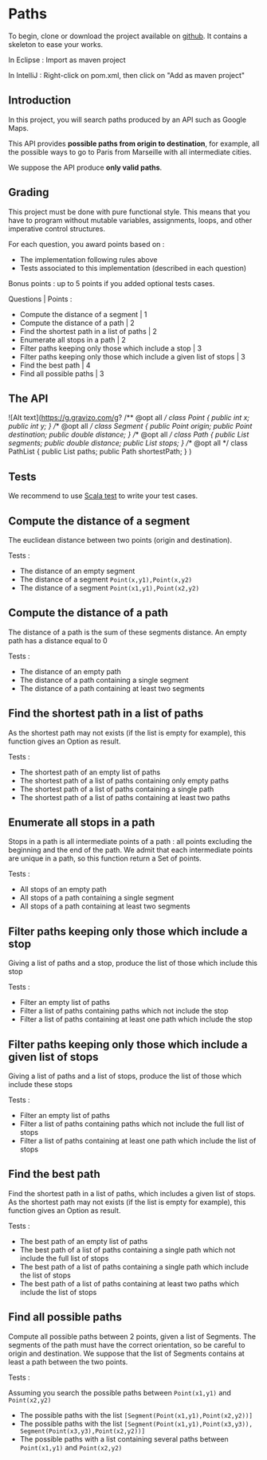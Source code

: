 # Paths 

To begin, clone or download the project available on [github](https://github.com/tnachtergaele/rattrapage-scala).
It contains a skeleton to ease your works.

In Eclipse : Import as maven project

In IntelliJ : Right-click on pom.xml, then click on "Add as maven project"

## Introduction

In this project, you will search paths produced by an API such as Google Maps. 

This API provides **possible paths from origin to destination**, 
for example, all the possible ways to go to Paris from Marseille with all intermediate cities.

We suppose the API produce **only valid paths**.

## Grading

This project must be done with pure functional style. 
This means that you have to program without mutable variables, assignments, loops, and other imperative control structures.

For each question, you award points based on :
 
* The implementation following rules above
* Tests associated to this implementation (described in each question) 

Bonus points : up to 5 points if you added optional tests cases.

Questions | Points : 

* Compute the distance of a segment | 1
* Compute the distance of a path | 2
* Find the shortest path in a list of paths | 2
* Enumerate all stops in a path | 2
* Filter paths keeping only those which include a stop | 3
* Filter paths keeping only those which include a given list of stops | 3
* Find the best path | 4
* Find all possible paths | 3

## The API

![Alt text](https://g.gravizo.com/g?
/** @opt all */
class Point {
  public int x;
  public int y;
}
/** @opt all */
class Segment {
  public Point origin;
  public Point destination;
  public double distance;
}
/** @opt all */
class Path {
  public List segments;
  public double distance;
  public List stops;
}
/** @opt all */
class PathList {
  public List paths;
  public Path shortestPath;
}
)

## Tests

We recommend to use [Scala test](http://www.scalatest.org/) to write your test cases.

## Compute the distance of a segment

The euclidean distance between two points (origin and destination).

Tests :

* The distance of an empty segment
* The distance of a segment `Point(x,y1),Point(x,y2)`
* The distance of a segment `Point(x1,y1),Point(x2,y2)`

## Compute the distance of a path

The distance of a path is the sum of these segments distance.
An empty path has a distance equal to 0

Tests :

* The distance of an empty path
* The distance of a path containing a single segment
* The distance of a path containing at least two segments

## Find the shortest path in a list of paths

As the shortest path may not exists (if the list is empty for example), this function gives an Option as result.

Tests :

* The shortest path of an empty list of paths
* The shortest path of a list of paths containing only empty paths
* The shortest path of a list of paths containing a single path
* The shortest path of a list of paths containing at least two paths

## Enumerate all stops in a path

Stops in a path is all intermediate points of a path : all points excluding the beginning and the end of the path.
We admit that each intermediate points are unique in a path, so this function return a Set of points.

Tests :

* All stops of an empty path
* All stops of a path containing a single segment
* All stops of a path containing at least two segments

## Filter paths keeping only those which include a stop

Giving a list of paths and a stop, produce the list of those which include this stop
 
 Tests :
 
* Filter an empty list of paths
* Filter a list of paths containing paths which not include the stop
* Filter a list of paths containing at least one path which include the stop

## Filter paths keeping only those which include a given list of stops

Giving a list of paths and a list of stops, produce the list of those which include these stops

Tests :
 
* Filter an empty list of paths
* Filter a list of paths containing paths which not include the full list of stops
* Filter a list of paths containing at least one path which include the list of stops

## Find the best path

Find the shortest path in a list of paths, which includes a given list of stops.
As the shortest path may not exists (if the list is empty for example), this function gives an Option as result.

Tests :

* The best path of an empty list of paths
* The best path of a list of paths containing a single path which not include the full list of stops
* The best path of a list of paths containing a single path which include the list of stops
* The best path of a list of paths containing at least two paths which include the list of stops

## Find all possible paths

Compute all possible paths between 2 points, given a list of Segments.
The segments of the path must have the correct orientation, so be careful to origin and destination.
We suppose that the list of Segments contains at least a path between the two points.

Tests :

Assuming you search the possible paths between `Point(x1,y1)` and `Point(x2,y2)`

* The possible paths with the list `[Segment(Point(x1,y1),Point(x2,y2))]`
* The possible paths with the list `[Segment(Point(x1,y1),Point(x3,y3)), Segment(Point(x3,y3),Point(x2,y2))]`
* The possible paths with a list containing several paths between `Point(x1,y1)` and `Point(x2,y2)`